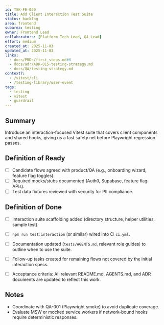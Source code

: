 ```yaml
---
id: TSK-FE-020
title: Add Client Interaction Test Suite
status: backlog
area: frontend
subarea: testing
owner: Frontend Lead
collaborators: [Platform Tech Lead, QA Lead]
effort: medium
created_at: 2025-11-03
updated_at: 2025-11-03
links:
  - docs/PRDs/first_steps.md#8
  - docs/adr/ADR-015-testing-strategy.md
  - docs/QA/testing-strategy.md
context7:
  - /vitest/cli
  - /testing-library/user-event
tags:
  - testing
  - vitest
  - guardrail
---
```


## Summary
Introduce an interaction-focused Vitest suite that covers client components and shared hooks, giving us a fast safety net before Playwright regression passes.

## Definition of Ready
- [ ] Candidate flows agreed with product/QA (e.g., onboarding wizard, feature flag toggles).
- [ ] Required mocks/stubs documented (Auth0, Supabase, feature flag APIs).
- [ ] Test data fixtures reviewed with security for PII compliance.

## Definition of Done
- [ ] Interaction suite scaffolding added (directory structure, helper utilities, sample test).
- [ ] `npm run test:interaction` (or similar) wired into CI `ci.yml`.
- [ ] Documentation updated (`tests/AGENTS.md`, relevant role guides) to outline when to use the suite.
- [ ] Follow-up tasks created for remaining flows not covered by the initial interaction specs.
- [ ] Acceptance criteria: All relevant README.md, AGENTS.md, and ADR documents are updated to reflect this work.


## Notes
- Coordinate with QA-001 (Playwright smoke) to avoid duplicate coverage.
- Evaluate MSW or mocked service workers if network-bound hooks require deterministic responses.
